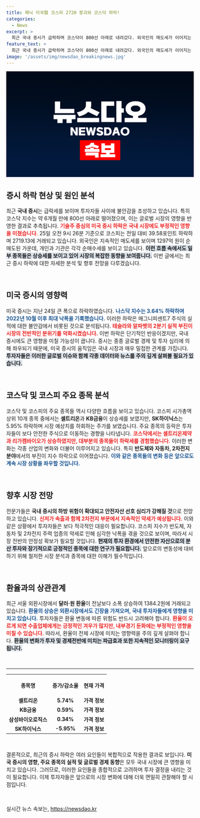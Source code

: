 ```yaml
---
title: 패닉 미국發 코스피 2720 붕괴와 코스닥 하락!
categories:
  - News
excerpt: >
  최근 국내 증시가 급락하며 코스닥이 800선 아래로 내려갔다. 외국인의 매도세가 이어지는 가운데, 기술주들의 부진으로 미국 증시도 급락세를 보였다. 시장 불안감 속에서 안전자산 선호 심리가 커지고 있다.
feature_text: >
  최근 국내 증시가 급락하며 코스닥이 800선 아래로 내려갔다. 외국인의 매도세가 이어지는 가운데, 기술주들의 부진으로 미국 증시도 급락세를 보였다. 시장 불안감 속에서 안전자산 선호 심리가 커지고 있다.
image: '/assets/img/newsdao_breakingnews.jpg'
---
```


<p><img src="/assets/img/newsdao_breakingnews.jpg" alt="koreaapp 속보" /></p>

<h2 data-ke-size="size26">증시 하락 현상 및 원인 분석</h2>

<p data-ke-size="size16">최근 <b>국내 증시</b>는 급락세를 보이며 투자자들 사이에 불안감을 조성하고 있습니다. 특히 코스닥 지수는 약 6개월 만에 800선 아래로 떨어졌으며, 이는 글로벌 시장의 영향을 반영한 결과로 추측됩니다. <b><span style="color: #ee2323;">기술주 중심의 미국 증시 하락은 국내 시장에도 부정적인 영향을 미쳤습니다.</span></b> 25일 오전 9시 26분 기준으로 코스피는 전일 대비 39.58포인트 하락하며 2719.13에 거래되고 있습니다. 외국인은 지속적인 매도세를 보이며 1297억 원이 순매도된 가운데, 개인과 기관은 각각 순매수세를 보이고 있습니다. <b><span style="background-color: #21538527;">이런 흐름 속에서도 일부 종목들은 상승세를 보이고 있어 시장의 복잡한 동향을 보여줍니다.</span></b> 이번 글에서는 최근 증시 하락에 대한 자세한 분석 및 향후 전망을 다루겠습니다.</p>

<p data-ke-size="size16">&nbsp;</p>

<h2 data-ke-size="size26">미국 증시의 영향력</h2>

<p data-ke-size="size16">미국 증시는 지난 24일 큰 폭으로 하락하였습니다. <b><span style="color: #1a5490;">나스닥 지수는 3.64% 하락하며 2022년 10월 이후 최대 낙폭을 기록했습니다.</span></b> 이러한 하락은 매그니피센트7 주식의 실적에 대한 불안감에서 비롯된 것으로 분석됩니다. <b><span style="color: #ee2323;">테슬라와 알파벳의 2분기 실적 부진이 시장의 전반적인 분위기를 악화시켰습니다.</span></b> 이번 하락은 단기적인 반응이겠지만, 국내 증시에도 큰 영향을 미칠 가능성이 큽니다. 증시는 종종 글로벌 경제 및 투자 심리에 의해 좌우되기 때문에, 미국 증시의 움직임은 국내 시장과 매우 밀접한 관계를 가집니다. <b><span style="background-color: #21538527;">투자자들은 이러한 글로벌 이슈와 함께 각종 데이터와 뉴스를 주의 깊게 살펴볼 필요가 있습니다.</span></b></p>

<p data-ke-size="size16">&nbsp;</p>

<h2 data-ke-size="size26">코스닥 및 코스피 주요 종목 분석</h2>

<p data-ke-size="size16">코스닥 및 코스피의 주요 종목들 역시 다양한 흐름을 보이고 있습니다. 코스피 시가총액 상위 10개 종목 중에서는 <b>셀트리온</b>과 <b>KB금융</b>이 상승세를 보였지만, <b>SK하이닉스</b>는 5.95% 하락하며 시장 예상치를 하회하는 주가를 보였습니다. 주요 종목의 등락은 투자자들이 보다 안전한 주식으로 이동하는 경향을 나타냅니다. <b><span style="color: #ee2323;">코스닥에서는 셀트리온제약과 리가켐바이오가 상승하였지만, 대부분의 종목들이 하락세를 경험했습니다.</span></b> 이러한 변화는 각종 산업의 변화와 더불어 이루어지고 있습니다. 특히 <b>반도체와 자동차, 2차전지 분야</b>에서의 부진이 지수 하락으로 이어졌습니다. <b><span style="color: #1a5490;">이와 같은 종목들의 변화 등은 앞으로도 계속 시장 상황을 좌우할 것입니다.</span></b></p>

<p data-ke-size="size16">&nbsp;</p>

<h2 data-ke-size="size26">향후 시장 전망</h2>

<p data-ke-size="size16">전문가들은 <b>국내 증시의 하방 위험이 확대되고 안전자산 선호 심리가 강해질 것</b>으로 전망하고 있습니다. <b><span style="color: #ee2323;">신저가 속출과 함께 2차전지 부문에서 지속적인 약세가 예상됩니다.</span></b> 이와 같은 상황에서 투자자들은 보다 적극적인 대응이 필요합니다. 코스피 지수가 반도체, 자동차 및 2차전지 주력 업종의 약세로 인해 심각한 낙폭을 겪을 것으로 보이며, 따라서 시장 전반의 안정성 확보가 필요할 것입니다. <b><span style="background-color: #21538527;">현재의 투자 환경에서 안전한 자산으로의 분산 투자와 장기적으로 긍정적인 종목에 대한 연구가 필요합니다.</span></b> 앞으로의 변동성에 대비하기 위해 철저한 시장 분석과 종목에 대한 이해가 필수적입니다.</p>

<p data-ke-size="size16">&nbsp;</p>

<h2 data-ke-size="size26">환율과의 상관관계</h2>

<p data-ke-size="size16">최근 서울 외환시장에서 <b>달러·원 환율</b>이 전날보다 소폭 상승하여 1384.2원에 거래되고 있습니다. <b><span style="color: #1a5490;">환율의 상승은 외환시장에서도 긴장을 가져오며, 국내 투자자들에게 영향을 미치고 있습니다.</span></b> 투자자들은 환율 변동에 따른 위험도 반드시 고려해야 합니다. <b><span style="color: #ee2323;">환율이 오르게 되면 수출업체에게는 긍정적인 겨우가 많지만, 내부경기 둔화에는 부정적인 영향을 미칠 수 있습니다.</span></b> 따라서, 환율이 전체 시장에 미치는 영향력을 주의 깊게 살펴야 합니다. <b><span style="background-color: #21538527;">환율의 변화가 투자 및 경제전반에 미치는 파급효과 또한 지속적인 모니터링이 요구됩니다.</span></b></p>

<p data-ke-size="size16">&nbsp;</p> 

<hr>

<table style="width: 100%; border-collapse: collapse;">
  <tr>
    <th style="text-align: center; height: 50px;"><b>종목명</b></th>
    <th style="text-align: center; height: 50px;"><b>증가/감소율</b></th>
    <th style="text-align: center; height: 50px;"><b>현재 가격</b></th>
  </tr>
  <tr>
    <td style="text-align: center; height: 17px;"><b>셀트리온</b></td>
    <td style="text-align: center; height: 17px;"><b>5.74%</b></td>
    <td style="text-align: center; height: 17px;"><b>가격 정보</b></td>
  </tr>
  <tr>
    <td style="text-align: center; height: 17px;"><b>KB금융</b></td>
    <td style="text-align: center; height: 17px;"><b>0.59%</b></td>
    <td style="text-align: center; height: 17px;"><b>가격 정보</b></td>
  </tr>
  <tr>
    <td style="text-align: center; height: 17px;"><b>삼성바이오로직스</b></td>
    <td style="text-align: center; height: 17px;"><b>0.34%</b></td>
    <td style="text-align: center; height: 17px;"><b>가격 정보</b></td>
  </tr>
  <tr>
    <td style="text-align: center; height: 17px;"><b>SK하이닉스</b></td>
    <td style="text-align: center; height: 17px;"><b>-5.95%</b></td>
    <td style="text-align: center; height: 17px;"><b>가격 정보</b></td>
  </tr>
</table>

<p data-ke-size="size16">&nbsp;</p> 

<p data-ke-size="size16">결론적으로, 최근의 증시 하락은 여러 요인들이 복합적으로 작용한 결과로 보입니다. <b>미국 증시의 영향, 주요 종목의 실적 및 글로벌 경제 동향</b>은 모두 국내 시장에 큰 영향을 미치고 있습니다. 그러므로, 이러한 요인들을 종합적으로 고려하며 투자 결정을 내리는 것이 필요합니다. 이제 투자자들은 앞으로의 시장 변화에 대해 더욱 면밀히 관찰해야 할 시점입니다.</p> 

<p data-ke-size="size16">&nbsp;</p>
실시간 뉴스 속보는, <a href="https://newsdao.kr" rel="dofollow">https://newsdao.kr</a>



